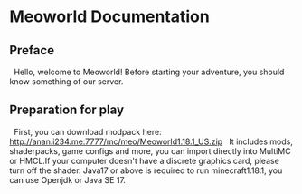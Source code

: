# Meoworld Documentation
## Preface
&nbsp;&nbsp;Hello, welcome to Meoworld! Before starting your adventure, you should know something of our server.

## Preparation for play
&nbsp;&nbsp;First, you can download modpack here: 
http://anan.i234.me:7777/mc/meo/Meoworld1.18.1_US.zip
&nbsp;&nbsp;It includes mods, shaderpacks, game configs and more, you can import directly into MultiMC or HMCL.If your computer doesn't have a discrete graphics card, please turn off the shader. Java17 or above is required to run minecraft1.18.1, you can use Openjdk or Java SE 17.
